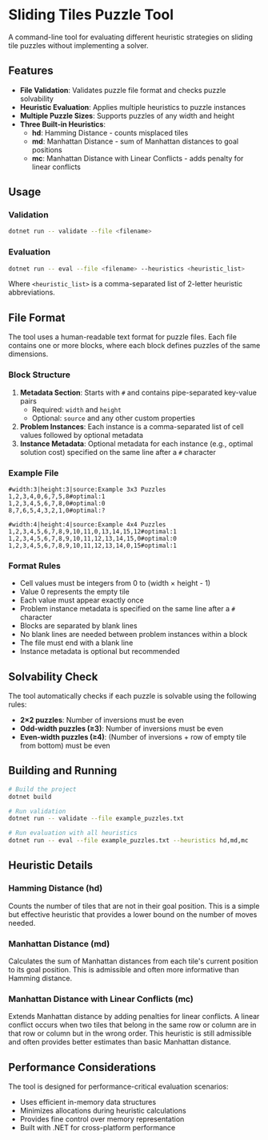 # Sliding Tiles Puzzle Tool

A command-line tool for evaluating different heuristic strategies on sliding tile puzzles without implementing a solver.

## Features

- **File Validation**: Validates puzzle file format and checks puzzle solvability
- **Heuristic Evaluation**: Applies multiple heuristics to puzzle instances
- **Multiple Puzzle Sizes**: Supports puzzles of any width and height
- **Three Built-in Heuristics**:
  - **hd**: Hamming Distance - counts misplaced tiles
  - **md**: Manhattan Distance - sum of Manhattan distances to goal positions
  - **mc**: Manhattan Distance with Linear Conflicts - adds penalty for linear conflicts

## Usage

### Validation
```bash
dotnet run -- validate --file <filename>
```

### Evaluation
```bash
dotnet run -- eval --file <filename> --heuristics <heuristic_list>
```

Where `<heuristic_list>` is a comma-separated list of 2-letter heuristic abbreviations.

## File Format

The tool uses a human-readable text format for puzzle files. Each file contains one or more blocks, where each block defines puzzles of the same dimensions.

### Block Structure

1. **Metadata Section**: Starts with `#` and contains pipe-separated key-value pairs
   - Required: `width` and `height`
   - Optional: `source` and any other custom properties
2. **Problem Instances**: Each instance is a comma-separated list of cell values followed by optional metadata
3. **Instance Metadata**: Optional metadata for each instance (e.g., optimal solution cost) specified on the same line after a `#` character

### Example File

```
#width:3|height:3|source:Example 3x3 Puzzles
1,2,3,4,0,6,7,5,8#optimal:1
1,2,3,4,5,6,7,8,0#optimal:0
8,7,6,5,4,3,2,1,0#optimal:?

#width:4|height:4|source:Example 4x4 Puzzles
1,2,3,4,5,6,7,8,9,10,11,0,13,14,15,12#optimal:1
1,2,3,4,5,6,7,8,9,10,11,12,13,14,15,0#optimal:0
1,2,3,4,5,6,7,8,9,10,11,12,13,14,0,15#optimal:1
```

### Format Rules

- Cell values must be integers from 0 to (width × height - 1)
- Value 0 represents the empty tile
- Each value must appear exactly once
- Problem instance metadata is specified on the same line after a `#` character
- Blocks are separated by blank lines
- No blank lines are needed between problem instances within a block
- The file must end with a blank line
- Instance metadata is optional but recommended

## Solvability Check

The tool automatically checks if each puzzle is solvable using the following rules:

- **2×2 puzzles**: Number of inversions must be even
- **Odd-width puzzles (≥3)**: Number of inversions must be even
- **Even-width puzzles (≥4)**: (Number of inversions + row of empty tile from bottom) must be even

## Building and Running

```bash
# Build the project
dotnet build

# Run validation
dotnet run -- validate --file example_puzzles.txt

# Run evaluation with all heuristics
dotnet run -- eval --file example_puzzles.txt --heuristics hd,md,mc
```

## Heuristic Details

### Hamming Distance (hd)
Counts the number of tiles that are not in their goal position. This is a simple but effective heuristic that provides a lower bound on the number of moves needed.

### Manhattan Distance (md)
Calculates the sum of Manhattan distances from each tile's current position to its goal position. This is admissible and often more informative than Hamming distance.

### Manhattan Distance with Linear Conflicts (mc)
Extends Manhattan distance by adding penalties for linear conflicts. A linear conflict occurs when two tiles that belong in the same row or column are in that row or column but in the wrong order. This heuristic is still admissible and often provides better estimates than basic Manhattan distance.

## Performance Considerations

The tool is designed for performance-critical evaluation scenarios:
- Uses efficient in-memory data structures
- Minimizes allocations during heuristic calculations
- Provides fine control over memory representation
- Built with .NET for cross-platform performance
